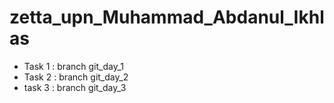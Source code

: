# zetta_upn_Muhammad_Abdanul_Ikhlas

* Task 1 : branch git_day_1
* Task 2 : branch git_day_2
* task 3 : branch git_day_3

